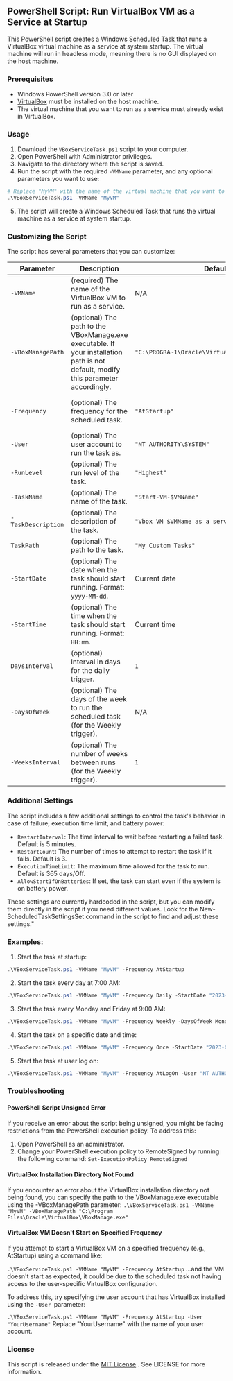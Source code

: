 ## PowerShell Script: Run VirtualBox VM as a Service at Startup

This PowerShell script creates a Windows Scheduled Task that runs a VirtualBox virtual machine as a service at system startup. The virtual machine will run in headless mode, meaning there is no GUI displayed on the host machine.

### Prerequisites

- Windows PowerShell version 3.0 or later
- [VirtualBox](https://www.virtualbox.org/wiki/Downloads) must be installed on the host machine.
- The virtual machine that you want to run as a service must already exist in VirtualBox.

### Usage

1. Download the `VBoxServiceTask.ps1` script to your computer.
2. Open PowerShell with Administrator privileges.
3. Navigate to the directory where the script is saved.
4. Run the script with the required `-VMName` parameter, and any optional parameters you want to use:
```powershell
# Replace "MyVM" with the name of the virtual machine that you want to run as a service.
.\VBoxServiceTask.ps1 -VMName "MyVM"
```
5. The script will create a Windows Scheduled Task that runs the virtual machine as a service at system startup.

### Customizing the Script

The script has several parameters that you can customize:

| Parameter	        | Description	        | Default       |   Possible Values |
| ---------         | -----------           | ------        | ------------ |
|`-VMName`          |	(required) The name of the VirtualBox VM to run as a service.	| N/A | Any valid VM name|
| `-VBoxManagePath` |	(optional) The path to the VBoxManage.exe executable. If your installation path is not default, modify this parameter accordingly. |`"C:\PROGRA~1\Oracle\VirtualBox\VBoxManage.exe"` |Any valid file path|
| `-Frequency`        |	(optional) The frequency for the scheduled task.|`"AtStartup"`|`"AtStartup"`, `"Once"`, `"Daily"`, `"Weekly"`, `"AtLogOn"`. |
| `-User`           |	(optional) The user account to run the task as. |	`"NT AUTHORITY\SYSTEM"` |Any valid user account|
| `-RunLevel`       |	(optional) The run level of the task. | `"Highest"`| `"Limited"`,`"Highest"` |
| `-TaskName`       | (optional) The name of the task. |  `"Start-VM-$VMName"` |Any valid task name|
| `-TaskDescription` |	(optional) The description of the task. |	`"Vbox VM $VMName as a service at startup"` |Any valid description|
| `TaskPath`        |	(optional) The path to the task. |	`"My Custom Tasks"` |Any valid task path|
|`-StartDate`       | (optional) The date when the task should start running. Format: `yyyy-MM-dd`. | Current date |Any valid date|
|`-StartTime`       | (optional) The time when the task should start running. Format: `HH:mm`. | Current time |Any valid time|
|`DaysInterval`| (optional) Interval in days for the daily trigger.|`1`| Any positive integer |
| `-DaysOfWeek` | (optional) The days of the week to run the scheduled task (for the Weekly trigger). | N/A|`"Sunday"`, `"Monday"`, `"Tuesday"`, `"Wednesday"`, `"Thursday"`, `"Friday"`, `"Saturday"`
| `-WeeksInterval`| (optional) The number of weeks between runs (for the Weekly trigger).|`1`|Any positive integer|

### Additional Settings
The script includes a few additional settings to control the task's behavior in case of failure, execution time limit, and battery power:

- `RestartInterval`: The time interval to wait before restarting a failed task. Default is 5 minutes.
- `RestartCount`: The number of times to attempt to restart the task if it fails. Default is 3.
- `ExecutionTimeLimit`: The maximum time allowed for the task to run. Default is 365 days/Off.
- `AllowStartIfOnBatteries`: If set, the task can start even if the system is on battery power.

These settings are currently hardcoded in the script, but you can modify them directly in the script if you need different values. Look for the New-ScheduledTaskSettingsSet command in the script to find and adjust these settings."

### Examples:
1. Start the task at startup:
```powershell
.\VBoxServiceTask.ps1 -VMName "MyVM" -Frequency AtStartup
```

2. Start the task every day at 7:00 AM:
```powershell
.\VBoxServiceTask.ps1 -VMName "MyVM" -Frequency Daily -StartDate "2023-03-01" -StartTime "07:00"
```

3. Start the task every Monday and Friday at 9:00 AM:
```powershell
.\VBoxServiceTask.ps1 -VMName "MyVM" -Frequency Weekly -DaysOfWeek Monday,Friday -StartDate "2023-03-01" -StartTime "09:00"
```

4. Start the task on a specific date and time:
```powershell
.\VBoxServiceTask.ps1 -VMName "MyVM" -Frequency Once -StartDate "2023-03-01" -StartTime "10:00"
```

5. Start the task at user log on:
```powershell
.\VBoxServiceTask.ps1 -VMName "MyVM" -Frequency AtLogOn -User "NT AUTHORITY\SYSTEM"
```

### Troubleshooting

#### PowerShell Script Unsigned Error
If you receive an error about the script being unsigned, you might be facing restrictions from the PowerShell execution policy. To address this:

1. Open PowerShell as an administrator.
2. Change your PowerShell execution policy to RemoteSigned by running the following command:
`Set-ExecutionPolicy RemoteSigned`

#### VirtualBox Installation Directory Not Found
If you encounter an error about the VirtualBox installation directory not being found, you can specify the path to the VBoxManage.exe executable using the -VBoxManagePath parameter:
`.\VBoxServiceTask.ps1 -VMName "MyVM" -VBoxManagePath "C:\Program Files\Oracle\VirtualBox\VBoxManage.exe"`

#### VirtualBox VM Doesn't Start on Specified Frequency
If you attempt to start a VirtualBox VM on a specified frequency (e.g., AtStartup) using a command like:

`.\VBoxServiceTask.ps1 -VMName "MyVM" -Frequency AtStartup`
...and the VM doesn't start as expected, it could be due to the scheduled task not having access to the user-specific VirtualBox configuration.

To address this, try specifying the user account that has VirtualBox installed using the `-User `parameter:

`.\VBoxServiceTask.ps1 -VMName "MyVM" -Frequency AtStartup -User "YourUsername"`
Replace "YourUsername" with the name of your user account.

### License
This script is released under the [MIT License](./LICENSE)
. See LICENSE for more information.
